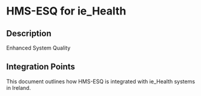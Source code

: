 # HMS-ESQ for ie_Health

## Description

Enhanced System Quality

## Integration Points

This document outlines how HMS-ESQ is integrated with ie_Health systems in Ireland.

